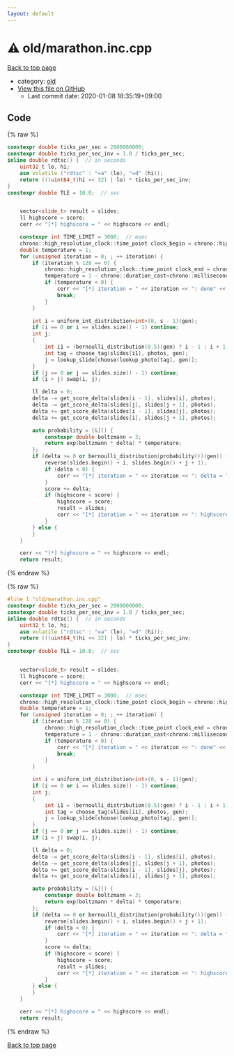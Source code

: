 ```yaml
---
layout: default
---
```


<!-- mathjax config similar to math.stackexchange -->
<script type="text/javascript" async
  src="https://cdnjs.cloudflare.com/ajax/libs/mathjax/2.7.5/MathJax.js?config=TeX-MML-AM_CHTML">
</script>
<script type="text/x-mathjax-config">
  MathJax.Hub.Config({
    TeX: { equationNumbers: { autoNumber: "AMS" }},
    tex2jax: {
      inlineMath: [ ['$','$'] ],
      processEscapes: true
    },
    "HTML-CSS": { matchFontHeight: false },
    displayAlign: "left",
    displayIndent: "2em"
  });
</script>

<script type="text/javascript" src="https://cdnjs.cloudflare.com/ajax/libs/jquery/3.4.1/jquery.min.js"></script>
<script src="https://cdn.jsdelivr.net/npm/jquery-balloon-js@1.1.2/jquery.balloon.min.js" integrity="sha256-ZEYs9VrgAeNuPvs15E39OsyOJaIkXEEt10fzxJ20+2I=" crossorigin="anonymous"></script>
<script type="text/javascript" src="../../assets/js/copy-button.js"></script>
<link rel="stylesheet" href="../../assets/css/copy-button.css" />


# :warning: old/marathon.inc.cpp

<a href="../../index.html">Back to top page</a>

* category: <a href="../../index.html#149603e6c03516362a8da23f624db945">old</a>
* <a href="{{ site.github.repository_url }}/blob/master/old/marathon.inc.cpp">View this file on GitHub</a>
    - Last commit date: 2020-01-08 18:35:19+09:00




## Code

<a id="unbundled"></a>
{% raw %}
```cpp
constexpr double ticks_per_sec = 2800000000;
constexpr double ticks_per_sec_inv = 1.0 / ticks_per_sec;
inline double rdtsc() {  // in seconds
    uint32_t lo, hi;
    asm volatile ("rdtsc" : "=a" (lo), "=d" (hi));
    return (((uint64_t)hi << 32) | lo) * ticks_per_sec_inv;
}
constexpr double TLE = 10.0;  // sec


    vector<slide_t> result = slides;
    ll highscore = score;
    cerr << "[*] highscore = " << highscore << endl;

    constexpr int TIME_LIMIT = 3000;  // msec
    chrono::high_resolution_clock::time_point clock_begin = chrono::high_resolution_clock::now();
    double temperature = 1;
    for (unsigned iteration = 0; ; ++ iteration) {
        if (iteration % 128 == 0) {
            chrono::high_resolution_clock::time_point clock_end = chrono::high_resolution_clock::now();
            temperature = 1 - chrono::duration_cast<chrono::milliseconds>(clock_end - clock_begin).count() / TIME_LIMIT;
            if (temperature < 0) {
                cerr << "[*] iteration = " << iteration << ": done" << endl;
                break;
            }
        }

        int i = uniform_int_distribution<int>(0, s - 1)(gen);
        if (i == 0 or i == slides.size() - 1) continue;
        int j;
        {
            int i1 = (bernoulli_distribution(0.5)(gen) ? i - 1 : i + 1);
            int tag = choose_tag(slides[i1], photos, gen);
            j = lookup_slide[choose(lookup_photo[tag], gen)];
        }
        if (j == 0 or j == slides.size() - 1) continue;
        if (i > j) swap(i, j);

        ll delta = 0;
        delta -= get_score_delta(slides[i - 1], slides[i], photos);
        delta -= get_score_delta(slides[j], slides[j + 1], photos);
        delta += get_score_delta(slides[i - 1], slides[j], photos);
        delta += get_score_delta(slides[i], slides[j + 1], photos);

        auto probability = [&]() {
            constexpr double boltzmann = 3;
            return exp(boltzmann * delta) * temperature;
        };
        if (delta >= 0 or bernoulli_distribution(probability())(gen)) {
            reverse(slides.begin() + i, slides.begin() + j + 1);
            if (delta < 0) {
                cerr << "[*] iteration = " << iteration << ": delta = " << delta << ": p = " << probability() << endl;
            }
            score += delta;
            if (highscore < score) {
                highscore = score;
                result = slides;
                cerr << "[*] iteration = " << iteration << ": highscore = " << highscore << endl;
            }
        } else {
        }
    }

    cerr << "[*] highscore = " << highscore << endl;
    return result;

```
{% endraw %}

<a id="bundled"></a>
{% raw %}
```cpp
#line 1 "old/marathon.inc.cpp"
constexpr double ticks_per_sec = 2800000000;
constexpr double ticks_per_sec_inv = 1.0 / ticks_per_sec;
inline double rdtsc() {  // in seconds
    uint32_t lo, hi;
    asm volatile ("rdtsc" : "=a" (lo), "=d" (hi));
    return (((uint64_t)hi << 32) | lo) * ticks_per_sec_inv;
}
constexpr double TLE = 10.0;  // sec


    vector<slide_t> result = slides;
    ll highscore = score;
    cerr << "[*] highscore = " << highscore << endl;

    constexpr int TIME_LIMIT = 3000;  // msec
    chrono::high_resolution_clock::time_point clock_begin = chrono::high_resolution_clock::now();
    double temperature = 1;
    for (unsigned iteration = 0; ; ++ iteration) {
        if (iteration % 128 == 0) {
            chrono::high_resolution_clock::time_point clock_end = chrono::high_resolution_clock::now();
            temperature = 1 - chrono::duration_cast<chrono::milliseconds>(clock_end - clock_begin).count() / TIME_LIMIT;
            if (temperature < 0) {
                cerr << "[*] iteration = " << iteration << ": done" << endl;
                break;
            }
        }

        int i = uniform_int_distribution<int>(0, s - 1)(gen);
        if (i == 0 or i == slides.size() - 1) continue;
        int j;
        {
            int i1 = (bernoulli_distribution(0.5)(gen) ? i - 1 : i + 1);
            int tag = choose_tag(slides[i1], photos, gen);
            j = lookup_slide[choose(lookup_photo[tag], gen)];
        }
        if (j == 0 or j == slides.size() - 1) continue;
        if (i > j) swap(i, j);

        ll delta = 0;
        delta -= get_score_delta(slides[i - 1], slides[i], photos);
        delta -= get_score_delta(slides[j], slides[j + 1], photos);
        delta += get_score_delta(slides[i - 1], slides[j], photos);
        delta += get_score_delta(slides[i], slides[j + 1], photos);

        auto probability = [&]() {
            constexpr double boltzmann = 3;
            return exp(boltzmann * delta) * temperature;
        };
        if (delta >= 0 or bernoulli_distribution(probability())(gen)) {
            reverse(slides.begin() + i, slides.begin() + j + 1);
            if (delta < 0) {
                cerr << "[*] iteration = " << iteration << ": delta = " << delta << ": p = " << probability() << endl;
            }
            score += delta;
            if (highscore < score) {
                highscore = score;
                result = slides;
                cerr << "[*] iteration = " << iteration << ": highscore = " << highscore << endl;
            }
        } else {
        }
    }

    cerr << "[*] highscore = " << highscore << endl;
    return result;

```
{% endraw %}

<a href="../../index.html">Back to top page</a>

